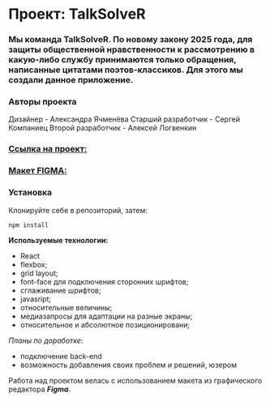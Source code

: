 # Проект: TalkSolveR

### Мы команда TalkSolveR. По новому закону 2025 года, для защиты общественной нравственности к рассмотрению в какую-либо службу принимаются только обращения, написанные цитатами поэтов-классиков. Для этого мы создали данное приложение.

### Авторы проекта
Дизайнер - Александра Ячменёва
Старший разработчик - Сергей Компаниец
Второй разработчик - Алексей Логвенкин

### [Ссылка на проект:](https://delightvlg.github.io/talksolver/)

### [Макет FIGMA:](https://www.figma.com/file/CiSXP9BagAKU0K5lKumtID/hackathon_2025?node-id=0%3A1)


### Установка

Клонируйте себе в репозиторий, затем:

```
npm install
```

**Используемые технологии:**
* React
* flexbox;
* grid layout;
* font-face для подключения сторонних шрифтов;
* сглаживание шрифтов;
* javasript;
* относительные величины;
* медиазапросы для адаптации на разные экраны;
* относительное и абсолютное позиционировани;



*Планы по доработке*:  
*  подключение back-end
*  возможность добавления своих проблем и решений, юзером

Работа над проектом велась с использованием макета из графического редактора **_Figma_**.
